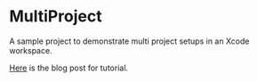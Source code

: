 # MultiProject

A sample project to demonstrate multi project setups in an Xcode workspace.

[Here](https://objectivetidbits.com/multi-project-setups-fee9d235d857) is the blog post for tutorial.
